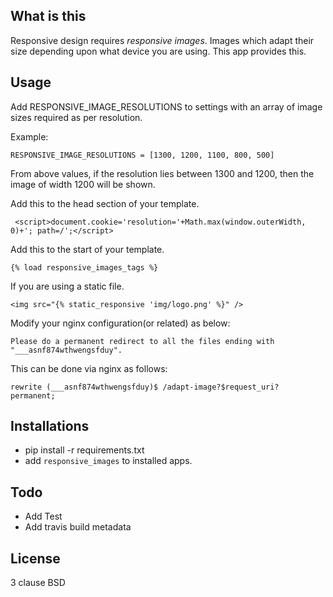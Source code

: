 What is this
--------------

Responsive design requires *responsive images*. Images which adapt their size depending upon what device you are using.
This app provides this.

Usage
-----------

Add RESPONSIVE_IMAGE_RESOLUTIONS to settings with an array of image sizes required as per resolution.  

Example:

    RESPONSIVE_IMAGE_RESOLUTIONS = [1300, 1200, 1100, 800, 500]

From above values, if the resolution lies between 1300 and 1200, then the image of width 1200 will be shown.

Add this to the head section of your template.

     <script>document.cookie='resolution='+Math.max(window.outerWidth, 0)+'; path=/';</script>


Add this to the start of your template.

    {% load responsive_images_tags %}


If you are using a static file.

    <img src="{% static_responsive 'img/logo.png' %}" />


Modify your nginx configuration(or related) as below:

    Please do a permanent redirect to all the files ending with "___asnf874wthwengsfduy".

This can be done via nginx as follows:

    rewrite (___asnf874wthwengsfduy)$ /adapt-image?$request_uri? permanent;



Installations
-------------------
* pip install -r requirements.txt
* add `responsive_images` to installed apps.

Todo
------
* Add Test
* Add travis build metadata

License
---------
3 clause BSD
